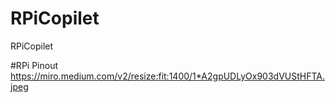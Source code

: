 # RPiCopilet
RPiCopilet

#RPi Pinout
https://miro.medium.com/v2/resize:fit:1400/1*A2gpUDLyOx903dVUStHFTA.jpeg